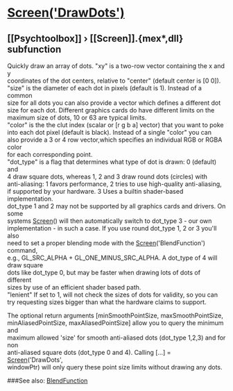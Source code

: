 # [Screen('DrawDots')](Screen-DrawDots) 
## [[Psychtoolbox]] &#8250; [[Screen]].{mex*,dll} subfunction


Quickly draw an array of dots.  "xy" is a two-row vector containing the x and y  
coordinates of the dot centers, relative to "center" (default center is [0 0]).  
"size" is the diameter of each dot in pixels (default is 1). Instead of a common  
size for all dots you can also provide a vector which defines a different dot  
size for each dot. Different graphics cards do have different limits on the  
maximum size of dots, 10 or 63 are typical limits.  
"color" is the the clut index (scalar or [r g b a] vector) that you want to poke  
into each dot pixel (default is black).  Instead of a single "color" you can  
also provide a 3 or 4 row vector,which specifies an individual RGB or RGBA color  
for each corresponding point.  
"dot\_type" is a flag that determines what type of dot is drawn: 0 (default) and  
4 draw square dots, whereas 1, 2 and 3 draw round dots (circles) with  
anti-aliasing: 1 favors performance, 2 tries to use high-quality anti-aliasing,  
if supported by your hardware. 3 Uses a builtin shader-based implementation.  
dot\_type 1 and 2 may not be supported by all graphics cards and drivers. On some  
systems [Screen](Screen)() will then automatically switch to dot\_type 3 - our own  
implementation - in such a case. If you use round dot\_type 1, 2 or 3 you'll also  
need to set a proper blending mode with the [Screen](Screen)('BlendFunction') command,  
e.g., GL\_SRC\_ALPHA + GL\_ONE\_MINUS\_SRC\_ALPHA. A dot\_type of 4 will draw square  
dots like dot\_type 0, but may be faster when drawing lots of dots of different  
sizes by use of an efficient shader based path.  
"lenient" If set to 1, will not check the sizes of dots for validity, so you can  
try requesting sizes bigger than what the hardware claims to support.  
  
The optional return arguments [minSmoothPointSize, maxSmoothPointSize,  
minAliasedPointSize, maxAliasedPointSize] allow you to query the minimum and  
maximum allowed 'size' for smooth anti-aliased dots (dot\_type 1,2,3) and for non  
anti-aliased square dots (dot\_type 0 and 4). Calling [...] = [Screen](Screen)('DrawDots',  
windowPtr) will only query these point size limits without drawing any dots.  
  


###See also:
[BlendFunction](Screen-BlendFunction)
